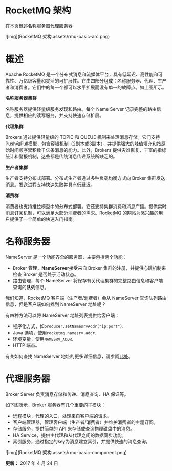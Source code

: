 # RocketMQ 架构

 在本页[概述](https://rocketmq.apache.org/docs/rmq-arc/#overview)[名称服务器](https://rocketmq.apache.org/docs/rmq-arc/#nameserver)[代理服务器](https://rocketmq.apache.org/docs/rmq-arc/#broker-server)

![img](RocketMQ 架构.assets/rmq-basic-arc.png)

# 概述

Apache RocketMQ 是一个分布式消息和流媒体平台，具有低延迟、高性能和可靠性、万亿级容量和灵活的可扩展性。它由四部分组成：名称服务器、代理、生产者和消费者。它们中的每一个都可以水平扩展而没有单一的故障点。如上图所示。

**名称服务器集群**

名称服务器提供轻量级服务发现和路由。每个 Name Server 记录完整的路由信息，提供相应的读写服务，并支持快速存储扩展。

**代理集群**

Brokers 通过提供轻量级的 TOPIC 和 QUEUE 机制来处理消息存储。它们支持Push和Pull模型，包含容错机制（2副本或3副本），并提供强大的峰值填充和按原始时间顺序累积数千亿条消息的能力。此外，Brokers 提供灾难恢复、丰富的指标统计和警报机制，这些都是传统消息传递系统所缺乏的。

**生产者集群**

生产者支持分布式部署。分布式生产者通过多种负载均衡方式向 Broker 集群发送消息。发送进程支持快速失败并具有低延迟。

**消费群**

消费者也支持推拉模型中的分布式部署。它还支持集群消费和消息广播。提供实时消息订阅机制，可以满足大部分消费者的需求。RocketMQ 的网站为感兴趣的用户提供了一个简单的快速入门指南。

# 名称服务器

NameServer 是一个功能齐全的服务器，主要包括两个功能：

- Broker 管理，**NameServer**接受来自 Broker 集群的注册，并提供心跳机制来检查 Broker 是否处于活动状态。
- 路由管理，每个 NameServer 将保存有关代理集群的完整路由信息和客户端查询的**队列**信息。

我们知道，RocketMQ 客户端（生产者/消费者）会从 NameServer 查询队列路由信息，但是客户端如何找到 NameServer 地址呢？

有四种方法可以将 NameServer 地址列表提供给客户端：

- 程序化方式，如`producer.setNamesrvAddr("ip:port")`.
- Java 选项，使用`rocketmq.namesrv.addr`.
- 环境变量，使用`NAMESRV_ADDR`.
- HTTP 端点。

有关如何查找 NameServer 地址的更多详细信息，请参阅[此处](https://rocketmq.apache.org/rocketmq/four-methods-to-feed-name-server-address-list/)。

# 代理服务器

Broker Server 负责消息存储和传递、消息查询、HA 保证等。

如下图所示，Broker 服务器有几个重要的子模块：

- 远程模块，代理的入口，处理来自客户端的请求。
- 客户端管理器，管理客户端（生产者/消费者）并维护消费者的主题订阅。
- 存储服务，提供简单的 API 来存储或查询物理磁盘中的消息。
- HA Service，提供主代理和从代理之间的数据同步功能。
- 索引服务，通过指定的key为消息建立索引，并提供快速的消息查询。

![img](RocketMQ 架构.assets/rmq-basic-component.png)

 **更新：** 2017 年 4 月 24 日
